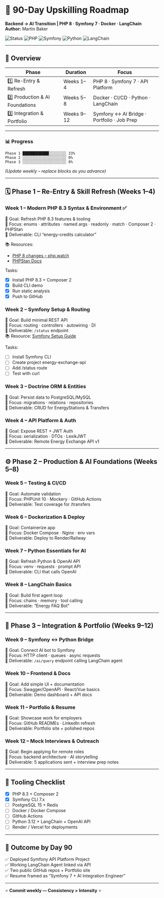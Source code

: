 # 🧭 90-Day Upskilling Roadmap
**Backend → AI Transition | PHP 8 · Symfony 7 · Docker · LangChain**  
**Author:** Martin Baker  

![Status](https://img.shields.io/badge/Status-In%20Progress-blueviolet?style=flat-square)
![PHP](https://img.shields.io/badge/PHP-8.3-blue?style=flat-square&logo=php)
![Symfony](https://img.shields.io/badge/Symfony-7.1-black?style=flat-square&logo=symfony)
![Python](https://img.shields.io/badge/Python-3.12-yellow?style=flat-square&logo=python)
![LangChain](https://img.shields.io/badge/AI-LangChain-green?style=flat-square)

---

## 🧾 Overview

| Phase | Duration | Focus |
|-------|-----------|--------|
| 1️⃣ Re-Entry & Refresh | Weeks 1–4 | PHP 8 · Symfony 7 · API Platform |
| 2️⃣ Production & AI Foundations | Weeks 5–8 | Docker · CI/CD · Python · LangChain |
| 3️⃣ Integration & Portfolio | Weeks 9–12 | Symfony ↔ AI Bridge · Portfolio · Job Prep |

---

### 📊 Progress
```
Phase 1 ████████████░░░░░░░░ 33%
Phase 2 ░░░░░░░░░░░░░░░░░░░░ 0%
Phase 3 ░░░░░░░░░░░░░░░░░░░░ 0%
```
*(Update weekly – replace blocks as you advance)*

---

## 🗓️ Phase 1 – Re-Entry & Skill Refresh (Weeks 1–4)

### Week 1 – Modern PHP 8.3 Syntax & Environment ✅
🎯 Goal: Refresh PHP 8.3 features & tooling  
🔧 Focus: enums · attributes · named args · readonly · match · Composer 2 · PHPStan  
🧠 Deliverable: CLI “energy-credits calculator”  

📚 Resources:  
- [PHP 8 changes – php.watch](https://php.watch/versions)  
- [PHPStan Docs](https://phpstan.org)

Tasks:
- [x] Install PHP 8.3 + Composer 2
- [x] Build CLI demo
- [x] Run static analysis
- [x] Push to GitHub

### Week 2 – Symfony Setup & Routing
🎯 Goal: Build minimal REST API  
🔧 Focus: routing · controllers · autowiring · DI  
🧠 Deliverable: `/status` endpoint  
📚 Resource: [Symfony Setup Guide](https://symfony.com/doc/current/setup.html)

Tasks:
- [ ] Install Symfony CLI
- [ ] Create project energy-exchange-api
- [ ] Add /status route
- [ ] Test with curl

### Week 3 – Doctrine ORM & Entities
🎯 Goal: Persist data to PostgreSQL/MySQL  
🔧 Focus: migrations · relations · repositories  
🧠 Deliverable: CRUD for EnergyStations & Transfers  

### Week 4 – API Platform & Auth
🎯 Goal: Expose REST + JWT Auth  
🔧 Focus: serialization · DTOs · LexikJWT  
🧠 Deliverable: Remote Energy Exchange API v1  

---

## ⚙️ Phase 2 – Production & AI Foundations (Weeks 5–8)

### Week 5 – Testing & CI/CD
🎯 Goal: Automate validation  
🔧 Focus: PHPUnit 10 · Mockery · GitHub Actions  
🧠 Deliverable: Test coverage for /transfers  

### Week 6 – Dockerization & Deploy
🎯 Goal: Containerize app  
🔧 Focus: Docker Compose · Nginx · env vars  
🧠 Deliverable: Deploy to Render/Railway  

### Week 7 – Python Essentials for AI
🎯 Goal: Refresh Python & OpenAI API  
🔧 Focus: venv · requests · prompt API  
🧠 Deliverable: CLI that calls OpenAI  

### Week 8 – LangChain Basics
🎯 Goal: Build first agent loop  
🔧 Focus: chains · memory · tool calling  
🧠 Deliverable: “Energy FAQ Bot”  

---

## 🚀 Phase 3 – Integration & Portfolio (Weeks 9–12)

### Week 9 – Symfony ↔ Python Bridge
🎯 Goal: Connect AI bot to Symfony  
🔧 Focus: HTTP client · queues · async requests  
🧠 Deliverable: `/ai/query` endpoint calling LangChain agent  

### Week 10 – Frontend & Docs
🎯 Goal: Add simple UI + documentation  
🔧 Focus: Swagger/OpenAPI · React/Vue basics  
🧠 Deliverable: Demo dashboard + API docs  

### Week 11 – Portfolio & Resume
🎯 Goal: Showcase work for employers  
🔧 Focus: GitHub READMEs · LinkedIn refresh  
🧠 Deliverable: Portfolio site + polished repos  

### Week 12 – Mock Interviews & Outreach
🎯 Goal: Begin applying for remote roles  
🔧 Focus: backend architecture · AI storytelling  
🧠 Deliverable: 5 applications sent + interview prep notes  

---

## 🧰 Tooling Checklist
- [x] PHP 8.3 + Composer 2
- [x] Symfony CLI 7.x
- [ ] PostgreSQL 15 + Redis
- [ ] Docker / Docker Compose
- [ ] GitHub Actions
- [ ] Python 3.12 + LangChain + OpenAI API
- [ ] Render / Vercel for deployments

---

## 🧱 Outcome by Day 90
✅ Deployed Symfony API Platform Project  
✅ Working LangChain Agent linked via API  
✅ Two public GitHub repos + Portfolio site  
✅ Resume framed as “Symfony 7 + AI Integration Engineer”  

---

⭐ **Commit weekly — Consistency > Intensity** ⭐
